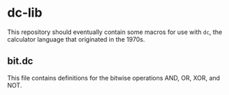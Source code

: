 # dc-lib
This repository should eventually contain some macros for use with `dc`, the calculator language that originated in the 1970s.

## bit.dc
This file contains definitions for the bitwise operations AND, OR, XOR, and NOT.
